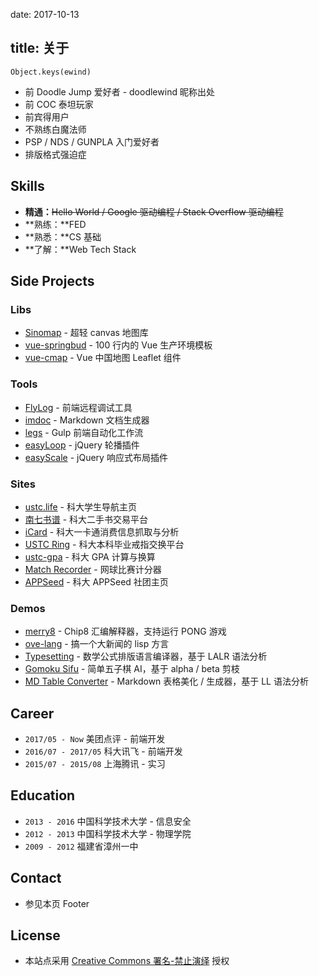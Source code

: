 date: 2017-10-13

title: 关于
---

`Object.keys(ewind)`

* 前 Doodle Jump 爱好者 - doodlewind 昵称出处
* 前 COC 泰坦玩家
* 前宾得用户
* 不熟练白魔法师
* PSP / NDS / GUNPLA 入门爱好者
* 排版格式强迫症


## Skills
* **精通：**<del>Hello World / Google 驱动编程 / Stack Overflow 驱动编程</del>
* **熟练：**FED
* **熟悉：**CS 基础
* **了解：**Web Tech Stack


## Side Projects

### Libs
* [Sinomap](http://sinomap.ewind.us) - 超轻 canvas 地图库
* [vue-springbud](https://github.com/doodlewind/vue-springbud) - 100 行内的 Vue 生产环境模板
* [vue-cmap](https://github.com/doodlewind/vue-cmap) - Vue 中国地图 Leaflet 组件

### Tools
* [FlyLog](https://github.com/doodlewind/flylog) -  前端远程调试工具
* [imdoc](https://github.com/doodlewind/imdoc) - Markdown 文档生成器
* [legs](https://github.com/doodlewind/legs) -  Gulp 前端自动化工作流
* [easyLoop](https://github.com/doodlewind/easyLoop) - jQuery 轮播插件
* [easyScale](https://github.com/doodlewind/easyScale) - jQuery 响应式布局插件

### Sites
* [ustc.life](http://ustc.life) - 科大学生导航主页
* [南七书谱](http://bookface.ustc.edu.cn) - 科大二手书交易平台
* [iCard](https://github.com/doodlewind/icard-ustc) - 科大一卡通消费信息抓取与分析
* [USTC Ring](https://github.com/doodlewind/ustc-ring) - 科大本科毕业戒指交换平台
* [ustc-gpa](/h5/gpa) - 科大 GPA 计算与换算
* [Match Recorder](/h5/match-recorder) - 网球比赛计分器
* [APPSeed](/h5/appseed/) - 科大 APPSeed 社团主页

### Demos
* [merry8](https://github.com/doodlewind/merry8) - Chip8 汇编解释器，支持运行 PONG 游戏
* [ove-lang](http://ewind.us/h5/ove-lang/demo/) - 搞一个大新闻的 lisp 方言
* [Typesetting](http://t.cn/RcQaMh4) - 数学公式排版语言编译器，基于 LALR 语法分析
* [Gomoku Sifu](/h5/gomoku) - 简单五子棋 AI，基于 alpha / beta 剪枝
* [MD Table Converter](/h5/md-table) - Markdown 表格美化 / 生成器，基于 LL 语法分析


## Career
* `2017/05 - Now` 美团点评 - 前端开发
* `2016/07 - 2017/05` 科大讯飞 - 前端开发
* `2015/07 - 2015/08` 上海腾讯 - 实习


## Education
* `2013 - 2016` 中国科学技术大学 - 信息安全
* `2012 - 2013` 中国科学技术大学 - 物理学院
* `2009 - 2012` 福建省漳州一中


## Contact
* 参见本页 Footer


## License
* 本站点采用 [Creative Commons 署名-禁止演绎](http://creativecommons.org/licenses/by-nd/4.0) 授权
